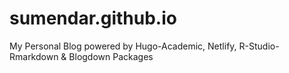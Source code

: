 # sumendar.github.io
My Personal Blog powered by Hugo-Academic, Netlify, R-Studio-Rmarkdown & Blogdown Packages

